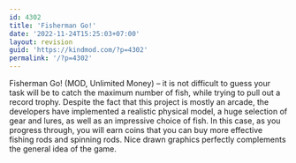 ```yaml
---
id: 4302
title: 'Fisherman Go!'
date: '2022-11-24T15:25:03+07:00'
layout: revision
guid: 'https://kindmod.com/?p=4302'
permalink: '/?p=4302'
---
```


Fisherman Go! (MOD, Unlimited Money) – it is not difficult to guess your task will be to catch the maximum number of fish, while trying to pull out a record trophy. Despite the fact that this project is mostly an arcade, the developers have implemented a realistic physical model, a huge selection of gear and lures, as well as an impressive choice of fish. In this case, as you progress through, you will earn coins that you can buy more effective fishing rods and spinning rods. Nice drawn graphics perfectly complements the general idea of the game.